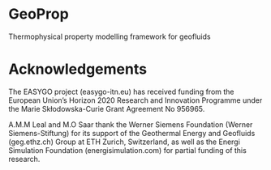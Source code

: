 # GeoProp
Thermophysical property modelling framework for geofluids


# Acknowledgements
The EASYGO project (easygo-itn.eu) has received funding from the European Union’s Horizon 2020 Research and Innovation Programme under the Marie Skłodowska-Curie Grant Agreement No 956965.  

A.M.M Leal and M.O Saar thank the Werner Siemens Foundation (Werner Siemens-Stiftung) for its support of the Geothermal Energy and Geofluids (geg.ethz.ch) Group at ETH Zurich, Switzerland, as well as the Energi Simulation Foundation (energisimulation.com) for partial funding of this research.